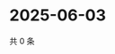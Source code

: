 # 2025-06-03

共 0 条

<!-- BEGIN ZHIHUVIDEO -->
<!-- 最后更新时间 Tue Jun 03 2025 04:12:54 GMT+0800 (China Standard Time) -->

<!-- END ZHIHUVIDEO -->
